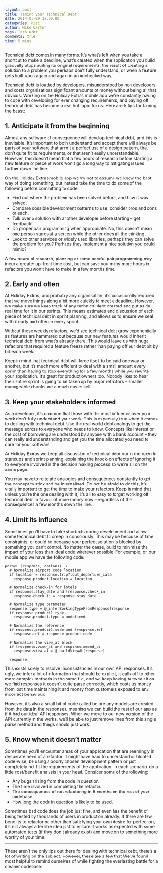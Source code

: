 ```yaml
---
layout: post
title: Taming your Technical Debt
date: 2014-03-09 12:00:00
categories: Misc
author: Mike Carter
tags: Tech Debt
comments: true
time: 5 mins
---
```


Technical debt comes in many forms. It’s what’s left when you take a shortcut to make a deadline, what’s created when the application you build gradually stops suiting its original requirements, the result of creating a solution to a problem you perhaps don’t fully understand, or when a feature gets built upon again and again in an unchecked way.

Technical debt is loathed by developers, misunderstood by non developers and costs organisations significant amounts of money without being all that obvious. Working on the Holiday Extras mobile app we’re constantly having to cope with developing for ever changing requirements, and paying off technical debt has become a real hot topic for us. Here are 5 tips for taming the beast:

## 1. Anticipate it from the beginning
Almost any software of consequence will develop technical debt, and this is inevitable. It’s important to both understand and accept there will always be parts of your software that aren’t a perfect use of a design pattern, that don’t quite fit its requirements, or that aren’t easily understandable. However, this doesn’t mean that a few hours of research before starting a new feature  or piece of work won’t go a long way to mitigating issues further down the line.

On the Holiday Extras mobile app we try not to assume we know the best way of doing something, but instead take the time to do some of the following before committing to code:

* Find out where the problem has been solved before, and how it was solved.
* Compare possible development patterns to use, consider pros and cons of each.
* Talk over a solution with another developer before starting – get feedback!
* Do proper pair programming when appropriate. No, this doesn’t mean one person stares at a screen while the other does all the thinking.
* Look to other services or widely used libraries, perhaps they can solve the problem for you? Perhaps they implement a nice solution you could mimic?

A few hours of research, planning or some careful pair programming may incur a greater up-front time cost, but can save you many more hours in refactors you won’t have to make in a few months time.

## 2. Early and often
At Holiday Extras, and probably any organisation,  it’s occasionally required that we move things along a bit more quickly to meet a deadline. However, we make sure we keep track of any technical debt created and put aside real time for it in our sprints. This means estimates and discussion of each piece of technical debt in sprint planning, and allows us to ensure we deal with it early and often in every sprint.

Without these weekly refactors, we’d see technical debt grow exponentially as features are hammered out because our new features would inherit technical debt from what’s already there. This would leave us with huge refactors that required a feature freeze rather than paying off our debt bit by bit each week.

Keep in mind that technical debt will force itself to be paid one way or another, but it’s much more efficient to deal with a small amount every sprint than having to stop everything for a few months while you rewrite your application. It’s great for product owners too. Nobody likes to hear their entire sprint is going to be taken up by major refactors – smaller manageable chunks are a much easier sell.

## 3. Keep your stakeholders informed
As a developer, it’s common that those with the most influence over your work don’t fully understand your work. This is especially true when it comes to dealing with technical debt. Use the real world debt analogy to get the message across to everyone who needs to know. Concepts like interest or the cost of borrowing are understood by anyone with a bank account – they can really aid understanding and get you the time allocated you need to care for your software.

At Holiday Extras we keep all discussion of technical debt out in the open in standups and sprint planning, explaining the knock-on effects of ignoring it to everyone involved in the decision making process so we’re all on the same page.

You may have to reiterate analogies and consequences constantly to get the concept to stick and be internalised. Do not be afraid to do this, it’s vitally important to get the time to make your refactors. Keep in mind that unless you’re the one dealing with it, it’s all to easy to forget working off technical debt in favour of more money now – regardless of the consequences a few months down the line.

## 4. Limit its influence
Sometimes you’ll have to take shortcuts during development and allow some technical debt to creep in consciously. This may be because of time constraints, or could be because your perfect solution is blocked by something you can’t control. No matter the cause, build to minimise the impact of your less than ideal code wherever possible. For example, on our mobile app we have the following code:

```
parse: (response, options) ->
  # Normalize airport code location
  if location = response.trip?.out_departure_iata
    response.product.location = location

  # Normalize check-in for hotels
  if response.stay_date and !response.check_in
    response.check_in = response.stay_date

  # Normalize type parameter
  response.type = @_inferBookingTypeFromResponse(response)
  if response.product?.type
    response.product.type = undefined

  # Normalize the reference
  if response.product?.code and !response.ref
    response.ref = response.product.code

  # Normalize the view_at block
  if !response.view_at and response.amend_at
    response.view_at = @_buildViewAt(response)

  response
```

This exists solely to resolve inconsistencies in our own API responses. It’s ugly, we infer a lot of information that should be explicit, it calls off to other more complex methods in the same file, and we keep having to tweak it as we find responses it doesn’t quite parse correctly, which costs us money from lost time maintaining it and money from customers exposed to any incorrect behaviour.

However, it’s also a small bit of code called before any models are created from the data in the responses, meaning we can build the rest of our app as if it had our ideal API responses. When we move to our new version of the API currently in the works, we’ll be able to just remove lines from this single parse method and things should just work.

## 5. Know when it doesn’t matter

Sometimes you’ll encounter areas of your application that are seemingly in desperate need of a refactor. It might have hard to understand or bloated code-wise, be using a poorly chosen development pattern or just completely not fit the requirements of the application. In each scenario, do a little cost/benefit analysis in your head. Consider some of the following:

* Any bugs arising from the code in question.
* The time involved in completing the refactor.
* The consequences of not refactoring in 6 months on the rest of your codebase.
* How long the code in question is likely to be used.

Sometimes bad code does the job just fine, and even has the benefit of being tested by thousands of users in production already. If there are few benefits to refactoring other than satisfying your own desire for perfection, it’s not always a terrible idea just to ensure it works as expected with some automated tests (if they don’t already exist) and move on to something more worthy of your time.

---

These aren’t the only tips out there for dealing with technical debt, there’s a lot of writing on the subject. However, these are a few that We’ve found most helpful to remind ourselves of while fighting the everlasting battle for a cleaner codebase.
